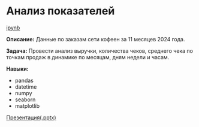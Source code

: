 # Анализ показателей

[ipynb](https://github.com/ElenaSofina/Portfolio/blob/main/проект/Анализ_показателей.ipynb)

**Описание:** Данные по заказам сети кофеен за 11 месяцев 2024 года.

**Задача:** Провести анализ выручки, количества чеков, среднего чека по точкам продаж в динамике по месяцам, дням недели и часам.

**Навыки:**
- pandas
- datetime
- numpy
- seaborn
- matplotlib

[Презентация(.pptx)](https://clck.ru/3FzLhg)
